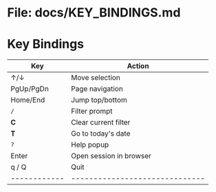 # File: docs/KEY_BINDINGS.md
# Key Bindings

| Key          | Action                         |
|--------------|--------------------------------|
| ↑/↓          | Move selection                 |
| PgUp/PgDn    | Page navigation                |
| Home/End     | Jump top/bottom                |
| `/`          | Filter prompt                  |
| **C**        | Clear current filter           |
| **T**        | Go to today's date             |
| `?`          | Help popup                     |
| Enter        | Open session in browser        |
| q / Q        | Quit                           |
| ------------ | ------------------------------ |
